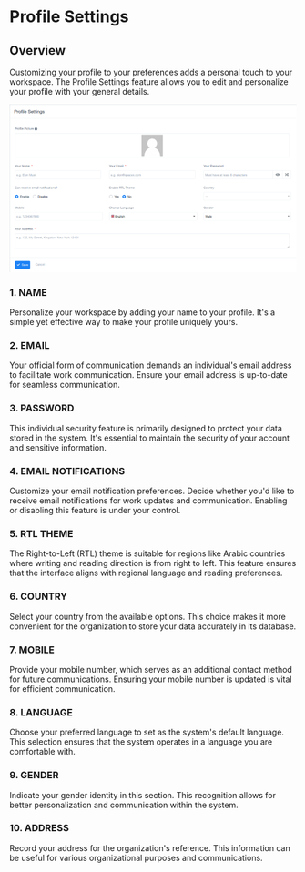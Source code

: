 # Profile Settings

## Overview

Customizing your profile to your preferences adds a personal touch to your workspace. The Profile Settings feature allows you to edit and personalize your profile with your general details.

![EAUf-35CfsyfOXuN2OKTz7k0AgSxRCKC9Q.png](Profile%20Settings/EAUf-35CfsyfOXuN2OKTz7k0AgSxRCKC9Q.png)

### 1. NAME

Personalize your workspace by adding your name to your profile. It's a simple yet effective way to make your profile uniquely yours.

### 2. EMAIL

Your official form of communication demands an individual's email address to facilitate work communication. Ensure your email address is up-to-date for seamless communication.

### 3. PASSWORD

This individual security feature is primarily designed to protect your data stored in the system. It's essential to maintain the security of your account and sensitive information.

### 4. EMAIL NOTIFICATIONS

Customize your email notification preferences. Decide whether you'd like to receive email notifications for work updates and communication. Enabling or disabling this feature is under your control.

### 5. RTL THEME

The Right-to-Left (RTL) theme is suitable for regions like Arabic countries where writing and reading direction is from right to left. This feature ensures that the interface aligns with regional language and reading preferences.

### 6. COUNTRY

Select your country from the available options. This choice makes it more convenient for the organization to store your data accurately in its database.

### 7. MOBILE

Provide your mobile number, which serves as an additional contact method for future communications. Ensuring your mobile number is updated is vital for efficient communication.

### 8. LANGUAGE

Choose your preferred language to set as the system's default language. This selection ensures that the system operates in a language you are comfortable with.

### 9. GENDER

Indicate your gender identity in this section. This recognition allows for better personalization and communication within the system.

### 10. ADDRESS

Record your address for the organization's reference. This information can be useful for various organizational purposes and communications.
